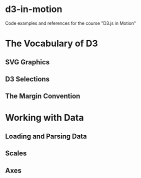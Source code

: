 # d3-in-motion
Code examples and references for the course "D3.js in Motion"

# The Vocabulary of D3

## SVG Graphics

## D3 Selections

## The Margin Convention

# Working with Data

## Loading and Parsing Data

## Scales

## Axes
